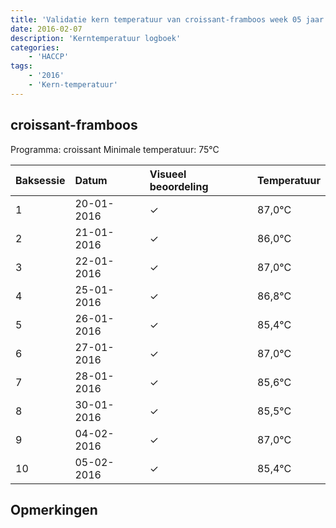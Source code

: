 ```yaml
---
title: 'Validatie kern temperatuur van croissant-framboos week 05 jaar 2016'
date: 2016-02-07
description: 'Kerntemperatuur logboek'
categories:
    - 'HACCP'
tags:
    - '2016'
    - 'Kern-temperatuur'
---
```


## croissant-framboos

Programma: croissant
Minimale temperatuur: 75°C

| Baksessie | Datum | Visueel beoordeling | Temperatuur |
|:---|:---|:---|:---|
| 1 | 20-01-2016 | &check; | 87,0°C |
| 2 | 21-01-2016 | &check; | 86,0°C |
| 3 | 22-01-2016 | &check; | 87,0°C |
| 4 | 25-01-2016 | &check; | 86,8°C |
| 5 | 26-01-2016 | &check; | 85,4°C |
| 6 | 27-01-2016 | &check; | 87,0°C |
| 7 | 28-01-2016 | &check; | 85,6°C |
| 8 | 30-01-2016 | &check; | 85,5°C |
| 9 | 04-02-2016 | &check; | 87,0°C |
| 10 | 05-02-2016 | &check; | 85,4°C |

## Opmerkingen


